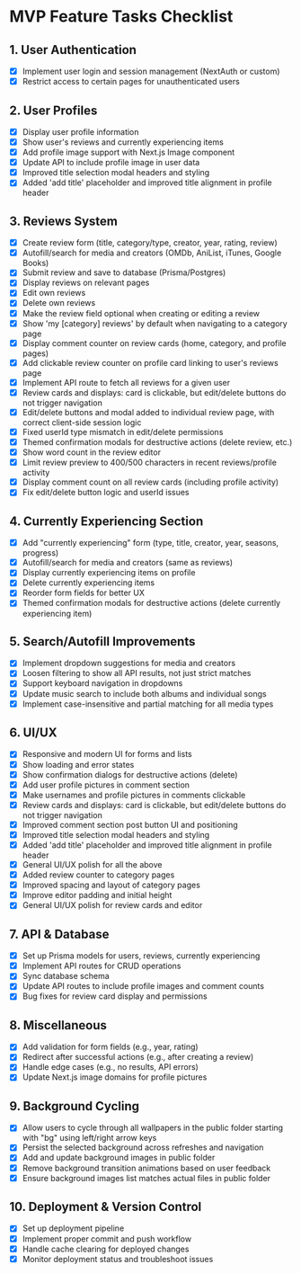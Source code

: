 # MVP Feature Tasks Checklist

## 1. User Authentication
- [x] Implement user login and session management (NextAuth or custom)
- [x] Restrict access to certain pages for unauthenticated users

## 2. User Profiles
- [x] Display user profile information
- [x] Show user's reviews and currently experiencing items
- [x] Add profile image support with Next.js Image component
- [x] Update API to include profile image in user data
- [x] Improved title selection modal headers and styling
- [x] Added 'add title' placeholder and improved title alignment in profile header

## 3. Reviews System
- [x] Create review form (title, category/type, creator, year, rating, review)
- [x] Autofill/search for media and creators (OMDb, AniList, iTunes, Google Books)
- [x] Submit review and save to database (Prisma/Postgres)
- [x] Display reviews on relevant pages
- [x] Edit own reviews
- [x] Delete own reviews
- [x] Make the review field optional when creating or editing a review
- [x] Show 'my [category] reviews' by default when navigating to a category page
- [x] Display comment counter on review cards (home, category, and profile pages)
- [x] Add clickable review counter on profile card linking to user's reviews page
- [x] Implement API route to fetch all reviews for a given user
- [x] Review cards and displays: card is clickable, but edit/delete buttons do not trigger navigation
- [x] Edit/delete buttons and modal added to individual review page, with correct client-side session logic
- [x] Fixed userId type mismatch in edit/delete permissions
- [x] Themed confirmation modals for destructive actions (delete review, etc.)
- [x] Show word count in the review editor
- [x] Limit review preview to 400/500 characters in recent reviews/profile activity
- [x] Display comment count on all review cards (including profile activity)
- [x] Fix edit/delete button logic and userId issues

## 4. Currently Experiencing Section
- [x] Add "currently experiencing" form (type, title, creator, year, seasons, progress)
- [x] Autofill/search for media and creators (same as reviews)
- [x] Display currently experiencing items on profile
- [x] Delete currently experiencing items
- [x] Reorder form fields for better UX
- [x] Themed confirmation modals for destructive actions (delete currently experiencing item)

## 5. Search/Autofill Improvements
- [x] Implement dropdown suggestions for media and creators
- [x] Loosen filtering to show all API results, not just strict matches
- [x] Support keyboard navigation in dropdowns
- [x] Update music search to include both albums and individual songs
- [x] Implement case-insensitive and partial matching for all media types

## 6. UI/UX
- [x] Responsive and modern UI for forms and lists
- [x] Show loading and error states
- [x] Show confirmation dialogs for destructive actions (delete)
- [x] Add user profile pictures in comment section
- [x] Make usernames and profile pictures in comments clickable
- [x] Review cards and displays: card is clickable, but edit/delete buttons do not trigger navigation
- [x] Improved comment section post button UI and positioning
- [x] Improved title selection modal headers and styling
- [x] Added 'add title' placeholder and improved title alignment in profile header
- [x] General UI/UX polish for all the above
- [x] Added review counter to category pages
- [x] Improved spacing and layout of category pages
- [x] Improve editor padding and initial height
- [x] General UI/UX polish for review cards and editor

## 7. API & Database
- [x] Set up Prisma models for users, reviews, currently experiencing
- [x] Implement API routes for CRUD operations
- [x] Sync database schema
- [x] Update API routes to include profile images and comment counts
- [x] Bug fixes for review card display and permissions

## 8. Miscellaneous
- [x] Add validation for form fields (e.g., year, rating)
- [x] Redirect after successful actions (e.g., after creating a review)
- [x] Handle edge cases (e.g., no results, API errors)
- [x] Update Next.js image domains for profile pictures

## 9. Background Cycling
- [x] Allow users to cycle through all wallpapers in the public folder starting with "bg" using left/right arrow keys
- [x] Persist the selected background across refreshes and navigation
- [x] Add and update background images in public folder
- [x] Remove background transition animations based on user feedback
- [x] Ensure background images list matches actual files in public folder

## 10. Deployment & Version Control
- [x] Set up deployment pipeline
- [x] Implement proper commit and push workflow
- [x] Handle cache clearing for deployed changes
- [x] Monitor deployment status and troubleshoot issues
